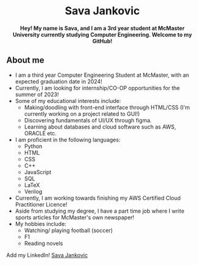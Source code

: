 
<h1 align="center">
  <br>
  
  <br>
  Sava Jankovic 
  <br>
</h1>

<h4 align="center">Hey! My name is Sava, and I am a 3rd year student at McMaster University currently studying Computer Engineering. Welcome to my GitHub!</h4>


## About me

* I am a third year Computer Engineering Student at McMaster, with an expected graduation date in 2024!
* Currently, I am looking for internship/CO-OP opportunities for the summer of 2023!
* Some of my educational interests include: 
  - Making/doodling with front-end interface through HTML/CSS (I'm currently working on a project related to GUI!)
  - Discovering fundamentals of UI/UX through figma.
  - Learning about databases and cloud software such as AWS, ORACLE etc.
* I am proficient in the following languages:
  - Python
  - HTML
  - CSS
  - C++
  - JavaScript
  - SQL
  - LaTeX
  - Verilog
* Currently, I am working towards finishing my AWS Certified Cloud Practitioner Licence! 
* Aside from studying my degree, I have a part time job where I write sports articles for McMaster's own newspaper!
* My hobbies include:
  - Watching/ playing football (soccer)
  - F1
  - Reading novels

Add my LinkedIn! [Sava Jankovic](https://www.linkedin.com/in/sava-jankovic-b2165b182/)

